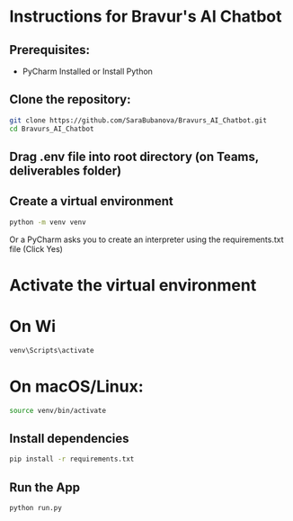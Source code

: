 # Instructions for Bravur's AI Chatbot 

## Prerequisites:
- PyCharm Installed or Install Python

## Clone the repository:
```bash
git clone https://github.com/SaraBubanova/Bravurs_AI_Chatbot.git
cd Bravurs_AI_Chatbot
```

## Drag .env file into root directory (on Teams, deliverables folder)

## Create a virtual environment
```bash
python -m venv venv
```
Or a PyCharm asks you to create an interpreter using the requirements.txt file (Click Yes)

# Activate the virtual environment
# On Wi
```bash
venv\Scripts\activate
```
# On macOS/Linux:
```bash
source venv/bin/activate
```

## Install dependencies
```bash
pip install -r requirements.txt
```

## Run the App
```bash
python run.py
```





